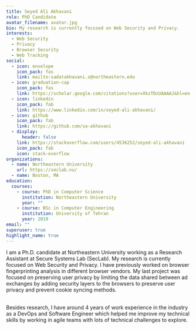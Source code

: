 ```yaml
---
title: Seyed Ali Akhavani
role: PhD Candidate
avatar_filename: avatar.jpg
bio: My research is currently focused on Web Security and Privacy.
interests:
  - Web Security
  - Privacy
  - Browser Security
  - Web Tracking
social:
  - icon: envelope
    icon_pack: fas
    link: mailto:sadatakhavani.s@northeastern.edu
  - icon: graduation-cap
    icon_pack: fas
    link: https://scholar.google.com/citations?user=XkzTDzUAAAAJ&hl=en
  - icon: linkedin
    icon_pack: fab
    link: https://www.linkedin.com/in/seyed-ali-akhavani/
  - icon: github
    icon_pack: fab
    link: https://github.com/sa-akhavani
  - display:
      header: false
    link: https://stackoverflow.com/users/4536252/seyed-ali-akhavani
    icon_pack: fab
    icon: stack-overflow
organizations:
  - name: Northeastern University
    url: https://seclab.nu/
  - name: Boston, MA
education:
  courses:
    - course: PhD in Computer Science
      institution: Northeastern University
      year: ""
    - course: BSc in Computer Engineering
      institution: University of Tehran
      year: 2019
email: ""
superuser: true
highlight_name: true
---
```

I am a Ph.D. candidate at Northeastern University working as a Research Assistant at Secure Systems Lab (SecLab). My research is currently focused on Web Security and Privacy. I have previously worked on browser fingerprinting analysis in different browser vendors. My last project was focused on preserving user privacy by limiting the data shared between ad exchanges by adding security layers to the browsers to preserve user privacy and prevent cookie syncing methods.

\
Besides research, I have around 4 years of work experience in the industry as a DevOps and Software Engineer which helped me improve my technical skills by working in agile teams with lots of technical challenges to explore.
